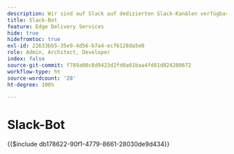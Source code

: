 ```yaml
---
description: Wir sind auf Slack auf dedizierten Slack-Kanälen verfügbar, und sowohl das Adobe-Team als auch der Slack-Bot stehen zur Beantwortung Ihrer Fragen zur Verfügung.
title: Slack-Bot
feature: Edge Delivery Services
hide: true
hidefromtoc: true
exl-id: 22633bb5-35e9-4d56-b7a4-ecf6128da5e0
role: Admin, Architect, Developer
index: false
source-git-commit: f789a00c8d9423d2fd0a61baa4fd81d824280672
workflow-type: ht
source-wordcount: '28'
ht-degree: 100%

---
```


# Slack-Bot

{{$include db178622-90f1-4779-8661-28030de9d434}}

